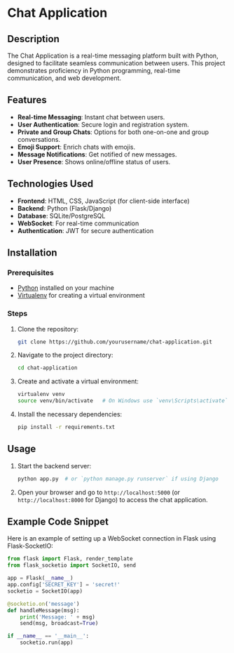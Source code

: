 # Chat Application

## Description
The Chat Application is a real-time messaging platform built with Python, designed to facilitate seamless communication between users. This project demonstrates proficiency in Python programming, real-time communication, and web development.

## Features
- **Real-time Messaging**: Instant chat between users.
- **User Authentication**: Secure login and registration system.
- **Private and Group Chats**: Options for both one-on-one and group conversations.
- **Emoji Support**: Enrich chats with emojis.
- **Message Notifications**: Get notified of new messages.
- **User Presence**: Shows online/offline status of users.

## Technologies Used
- **Frontend**: HTML, CSS, JavaScript (for client-side interface)
- **Backend**: Python (Flask/Django)
- **Database**: SQLite/PostgreSQL
- **WebSocket**: For real-time communication
- **Authentication**: JWT for secure authentication

## Installation
### Prerequisites
- [Python](https://www.python.org/) installed on your machine
- [Virtualenv](https://pypi.org/project/virtualenv/) for creating a virtual environment

### Steps
1. Clone the repository:
    ```sh
    git clone https://github.com/yourusername/chat-application.git
    ```
2. Navigate to the project directory:
    ```sh
    cd chat-application
    ```
3. Create and activate a virtual environment:
    ```sh
    virtualenv venv
    source venv/bin/activate   # On Windows use `venv\Scripts\activate`
    ```
4. Install the necessary dependencies:
    ```sh
    pip install -r requirements.txt
    ```

## Usage
1. Start the backend server:
    ```sh
    python app.py  # or `python manage.py runserver` if using Django
    ```
2. Open your browser and go to `http://localhost:5000` (or `http://localhost:8000` for Django) to access the chat application.

## Example Code Snippet
Here is an example of setting up a WebSocket connection in Flask using Flask-SocketIO:

```python
from flask import Flask, render_template
from flask_socketio import SocketIO, send

app = Flask(__name__)
app.config['SECRET_KEY'] = 'secret!'
socketio = SocketIO(app)

@socketio.on('message')
def handleMessage(msg):
    print('Message: ' + msg)
    send(msg, broadcast=True)

if __name__ == '__main__':
    socketio.run(app)
